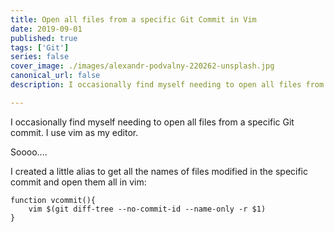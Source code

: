 ```yaml
---
title: Open all files from a specific Git Commit in Vim
date: 2019-09-01
published: true
tags: ['Git']
series: false
cover_image: ./images/alexandr-podvalny-220262-unsplash.jpg
canonical_url: false
description: I occasionally find myself needing to open all files from a specific Git commit. This is easy to do with Vim!

---
```


I occasionally find myself needing to open all files from a specific Git commit. I use vim as my editor.

Soooo....

I created a little alias to get all the names of files modified in the specific commit and open them all in vim:

```
function vcommit(){
    vim $(git diff-tree --no-commit-id --name-only -r $1)
}
```
